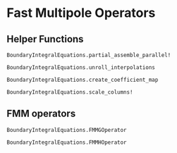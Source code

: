 # Fast Multipole Operators

## Helper Functions
```@docs
BoundaryIntegralEquations.partial_assemble_parallel!
```

```@docs
BoundaryIntegralEquations.unroll_interpolations
```

```@docs
BoundaryIntegralEquations.create_coefficient_map
```

```@docs
BoundaryIntegralEquations.scale_columns!
```

## FMM operators

```@docs
BoundaryIntegralEquations.FMMGOperator
```

```@docs
BoundaryIntegralEquations.FMMHOperator
```
